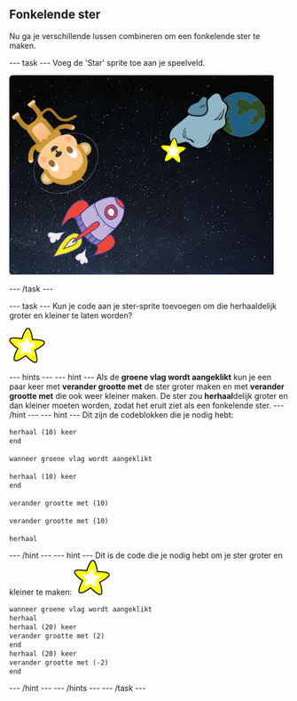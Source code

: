 ## Fonkelende ster

Nu ga je verschillende lussen combineren om een fonkelende ster te maken.

--- task --- Voeg de 'Star' sprite toe aan je speelveld.

![Een ster-sprite toevoegen](images/space-star-sprite.png)

--- /task ---

--- task --- Kun je code aan je ster-sprite toevoegen om die herhaaldelijk groter en kleiner te laten worden?

![Een fonkelende ster testen](images/sprite-star.png)

--- hints ---
 --- hint --- Als de **groene vlag wordt aangeklikt** kun je een paar keer met **verander grootte met** de ster groter maken en met **verander grootte met** die ook weer kleiner maken. De ster zou **herhaal**delijk groter en dan kleiner moeten worden, zodat het eruit ziet als een fonkelende ster.
--- /hint ---
 --- hint --- Dit zijn de codeblokken die je nodig hebt:

```blocks3
herhaal (10) keer
end

wanneer groene vlag wordt aangeklikt

herhaal (10) keer
end

verander grootte met (10)

verander grootte met (10)

herhaal
```

--- /hint --- --- hint --- Dit is de code die je nodig hebt om je ster groter en kleiner te maken: ![Ster-sprite](images/sprite-star.png)

```blocks3
wanneer groene vlag wordt aangeklikt
herhaal 
herhaal (20) keer 
verander grootte met (2)
end
herhaal (20) keer 
verander grootte met (-2)
end

```

--- /hint --- --- /hints --- --- /task ---